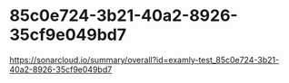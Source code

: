 # 85c0e724-3b21-40a2-8926-35cf9e049bd7
https://sonarcloud.io/summary/overall?id=examly-test_85c0e724-3b21-40a2-8926-35cf9e049bd7
